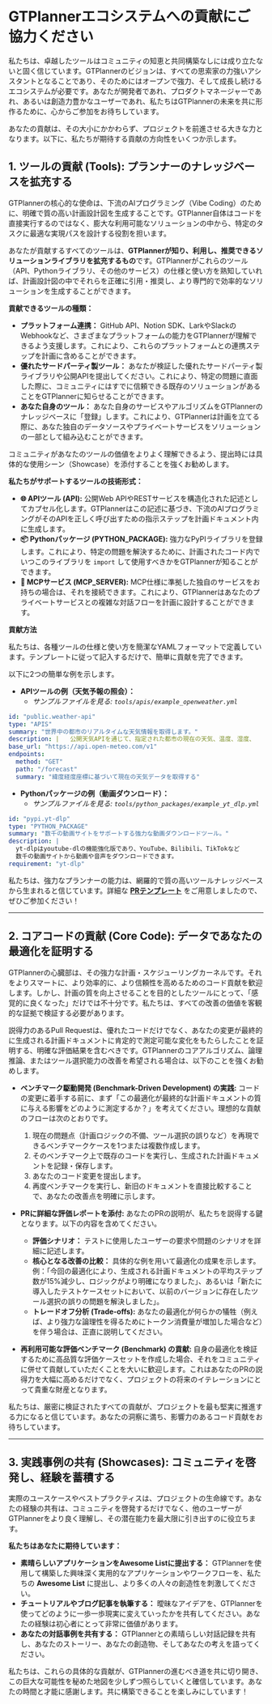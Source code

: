 # GTPlannerエコシステムへの貢献にご協力ください

私たちは、卓越したツールはコミュニティの知恵と共同構築なしには成り立たないと固く信じています。GTPlannerのビジョンは、すべての思索家の力強いアシスタントとなることであり、そのためにはオープンで強力、そして成長し続けるエコシステムが必要です。あなたが開発者であれ、プロダクトマネージャーであれ、あるいは創造力豊かなユーザーであれ、私たちはGTPlannerの未来を共に形作るために、心からご参加をお待ちしています。

あなたの貢献は、その大小にかかわらず、プロジェクトを前進させる大きな力となります。以下に、私たちが期待する貢献の方向性をいくつか示します。

## 1. ツールの貢献 (Tools): プランナーのナレッジベースを拡充する

GTPlannerの核心的な使命は、下流のAIプログラミング（Vibe Coding）のために、明確で質の高い計画設計図を生成することです。GTPlanner自体はコードを直接実行するのではなく、膨大な利用可能なソリューションの中から、特定のタスクに最適な実現パスを設計する役割を担います。

あなたが貢献するすべてのツールは、**GTPlannerが知り、利用し、推奨できるソリューションライブラリを拡充するもの**です。GTPlannerがこれらのツール（API、Pythonライブラリ、その他のサービス）の仕様と使い方を熟知していれば、計画設計図の中でそれらを正確に引用・推奨し、より専門的で効率的なソリューションを生成することができます。

**貢献できるツールの種類：**

*   **プラットフォーム連携：** GitHub API、Notion SDK、LarkやSlackのWebhookなど、さまざまなプラットフォームの能力をGTPlannerが理解できるよう支援します。これにより、これらのプラットフォームとの連携ステップを計画に含めることができます。
*   **優れたサードパーティ製ツール：** あなたが検証した優れたサードパーティ製ライブラリや公開APIを提出してください。これにより、特定の問題に直面した際に、コミュニティにはすでに信頼できる既存のソリューションがあることをGTPlannerに知らせることができます。
*   **あなた自身のツール：** あなた自身のサービスやアルゴリズムをGTPlannerのナレッジベースに「登録」します。これにより、GTPlannerは計画を立てる際に、あなた独自のデータソースやプライベートサービスをソリューションの一部として組み込むことができます。

コミュニティがあなたのツールの価値をよりよく理解できるよう、提出時には具体的な使用シーン（Showcase）を添付することを強くお勧めします。

**私たちがサポートするツールの技術形式：**

*   **🌐 APIツール (API):** 公開Web APIやRESTサービスを構造化された記述としてカプセル化します。GTPlannerはこの記述に基づき、下流のAIプログラミングがそのAPIを正しく呼び出すための指示ステップを計画ドキュメント内に生成します。
*   **📦 Pythonパッケージ (PYTHON_PACKAGE):** 強力なPyPIライブラリを登録します。これにより、特定の問題を解決するために、計画されたコード内でいつこのライブラリを `import` して使用すべきかをGTPlannerが知ることができます。
*   **🔌 MCPサービス (MCP_SERVER):** MCP仕様に準拠した独自のサービスをお持ちの場合は、それを接続できます。これにより、GTPlannerはあなたのプライベートサービスとの複雑な対話フローを計画に設計することができます。

**貢献方法**

私たちは、各種ツールの仕様と使い方を簡潔なYAMLフォーマットで定義しています。テンプレートに従って記入するだけで、簡単に貢献を完了できます。

以下に2つの簡単な例を示します。

*   **APIツールの例（天気予報の照会）：**
    *   *サンプルファイルを見る: `tools/apis/example_openweather.yml`*
```yaml
id: "public.weather-api" 
type: "APIS" 
summary: "世界中の都市のリアルタイムな天気情報を取得します。" 
description: |   公開天気APIを通じて、指定された都市の現在の天気、温度、湿度、   風速などの詳細な気象データを照会できます。完全に無料で、登録やAPIキーは不要です。 
base_url: "https://api.open-meteo.com/v1" 
endpoints:   
  method: "GET"     
  path: "/forecast"    
  summary: "緯度経度座標に基づいて現在の天気データを取得する"
```

*   **Pythonパッケージの例（動画ダウンロード）：**
    *   *サンプルファイルを見る: `tools/python_packages/example_yt_dlp.yml`*
```yaml
id: "pypi.yt-dlp"
type: "PYTHON_PACKAGE"
summary: "数千の動画サイトをサポートする強力な動画ダウンロードツール。"
description: |
  yt-dlpはyoutube-dlの機能強化版であり、YouTube、Bilibili、TikTokなど
  数千の動画サイトから動画や音声をダウンロードできます。
requirement: "yt-dlp"
```

私たちは、強力なプランナーの能力は、網羅的で質の高いツールナレッジベースから生まれると信じています。詳細な **[PRテンプレート](.github/PULL_REQUEST_TEMPLATE/README_ja.md)** をご用意しましたので、ぜひご参加ください！

---

## 2. コアコードの貢献 (Core Code): データであなたの最適化を証明する

GTPlannerの心臓部は、その強力な計画・スケジューリングカーネルです。それをよりスマートに、より効率的に、より信頼性を高めるためのコード貢献を歓迎します。しかし、計画の質を向上させることを目的としたツールにとって、「感覚的に良くなった」だけでは不十分です。私たちは、すべての改善の価値を客観的な証拠で検証する必要があります。

説得力のあるPull Requestは、優れたコードだけでなく、あなたの変更が最終的に生成される計画ドキュメントに肯定的で測定可能な変化をもたらしたことを証明する、明確な評価結果を含むべきです。GTPlannerのコアアルゴリズム、論理推論、またはツール選択能力の改善を希望される場合は、以下のことを強くお勧めします。

*   **ベンチマーク駆動開発 (Benchmark-Driven Development) の実践:**
    コードの変更に着手する前に、まず「この最適化が最終的な計画ドキュメントの質に与える影響をどのように測定するか？」を考えてください。理想的な貢献のフローは次のとおりです。
    1.  現在の問題点（計画ロジックの不備、ツール選択の誤りなど）を再現できるベンチマークケースを1つまたは複数作成します。
    2.  そのベンチマーク上で既存のコードを実行し、生成された計画ドキュメントを記録・保存します。
    3.  あなたのコード変更を提出します。
    4.  再度ベンチマークを実行し、新旧のドキュメントを直接比較することで、あなたの改善点を明確に示します。

*   **PRに詳細な評価レポートを添付:**
    あなたのPRの説明が、私たちを説得する鍵となります。以下の内容を含めてください。
    *   **評価シナリオ：** テストに使用したユーザーの要求や問題のシナリオを詳細に記述します。
    *   **核心となる改善の比較：** 具体的な例を用いて最適化の成果を示します。例：「今回の最適化により、生成される計画ドキュメントの平均ステップ数が15%減少し、ロジックがより明確になりました」、あるいは「新たに導入したテストケースセットにおいて、以前のバージョンに存在したツール選択の誤りの問題を解決しました」。
    *   **トレードオフ分析 (Trade-offs):** あなたの最適化が何らかの犠牲（例えば、より強力な論理性を得るためにトークン消費量が増加した場合など）を伴う場合は、正直に説明してください。

*   **再利用可能な評価ベンチマーク (Benchmark) の貢献:**
    自身の最適化を検証するために高品質な評価ケースセットを作成した場合、それをコミュニティに併せて貢献していただくことを大いに歓迎します。これはあなたのPRの説得力を大幅に高めるだけでなく、プロジェクトの将来のイテレーションにとって貴重な財産となります。

私たちは、厳密に検証されたすべての貢献が、プロジェクトを最も堅実に推進する力になると信じています。あなたの洞察に満ち、影響力のあるコード貢献をお待ちしています。

---

## 3. 実践事例の共有 (Showcases): コミュニティを啓発し、経験を蓄積する

実際のユースケースやベストプラクティスは、プロジェクトの生命線です。あなたの経験の共有は、コミュニティを啓発するだけでなく、他のユーザーがGTPlannerをより良く理解し、その潜在能力を最大限に引き出すのに役立ちます。

**私たちはあなたに期待しています：**

*   **素晴らしいアプリケーションをAwesome Listに提出する：** GTPlannerを使用して構築した興味深く実用的なアプリケーションやワークフローを、私たちの **Awesome List** に提出し、より多くの人々の創造性を刺激してください。
*   **チュートリアルやブログ記事を執筆する：** 曖昧なアイデアを、GTPlannerを使ってどのように一歩一歩現実に変えていったかを共有してください。あなたの経験は初心者にとって非常に価値があります。
*   **あなたの対話事例を共有する：** GTPlannerとの素晴らしい対話記録を共有し、あなたのストーリー、あなたの創造物、そしてあなたの考えを語ってください。

私たちは、これらの具体的な貢献が、GTPlannerの進むべき道を共に切り開き、この巨大な可能性を秘めた地図を少しずつ照らしていくと確信しています。あなたの時間と才能に感謝します。共に構築できることを楽しみにしています！